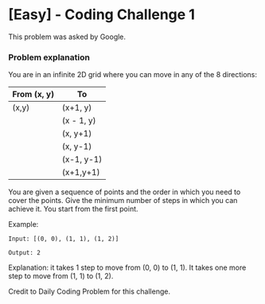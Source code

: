 # [Easy] - Coding Challenge 1

This problem was asked by Google.

### Problem explanation

You are in an infinite 2D grid where you can move in any of the 8 directions:

| From (x, y) | To         |
| ----------- | ---------- |
| (x,y)       | (x+1, y)   |
|             | (x - 1, y) |
|             | (x, y+1)   |
|             | (x, y-1)   |
|             | (x-1, y-1) |
|             | (x+1,y+1)  |

You are given a sequence of points and the order in which you need to cover the points. Give the minimum number of steps in which you can achieve it. You start from the first point.

Example:

`Input: [(0, 0), (1, 1), (1, 2)]`

`Output: 2`

Explanation: it takes 1 step to move from (0, 0) to (1, 1). It takes one more step to move from (1, 1) to (1, 2).

Credit to Daily Coding Problem for this challenge.
